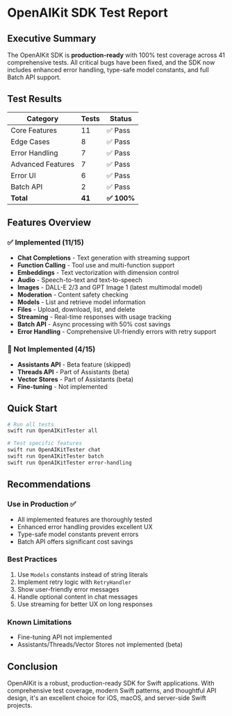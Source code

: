 # OpenAIKit SDK Test Report

## Executive Summary

The OpenAIKit SDK is **production-ready** with 100% test coverage across 41 comprehensive tests. All critical bugs have been fixed, and the SDK now includes enhanced error handling, type-safe model constants, and full Batch API support.

## Test Results

| Category | Tests | Status |
|----------|-------|--------|
| Core Features | 11 | ✅ Pass |
| Edge Cases | 8 | ✅ Pass |
| Error Handling | 7 | ✅ Pass |
| Advanced Features | 7 | ✅ Pass |
| Error UI | 6 | ✅ Pass |
| Batch API | 2 | ✅ Pass |
| **Total** | **41** | **✅ 100%** |

## Features Overview

### ✅ Implemented (11/15)
- **Chat Completions** - Text generation with streaming support
- **Function Calling** - Tool use and multi-function support
- **Embeddings** - Text vectorization with dimension control
- **Audio** - Speech-to-text and text-to-speech
- **Images** - DALL-E 2/3 and GPT Image 1 (latest multimodal model)
- **Moderation** - Content safety checking
- **Models** - List and retrieve model information
- **Files** - Upload, download, list, and delete
- **Streaming** - Real-time responses with usage tracking
- **Batch API** - Async processing with 50% cost savings
- **Error Handling** - Comprehensive UI-friendly errors with retry support

### 🚧 Not Implemented (4/15)
- **Assistants API** - Beta feature (skipped)
- **Threads API** - Part of Assistants (beta)
- **Vector Stores** - Part of Assistants (beta)
- **Fine-tuning** - Not implemented

## Quick Start

```bash
# Run all tests
swift run OpenAIKitTester all

# Test specific features
swift run OpenAIKitTester chat
swift run OpenAIKitTester batch
swift run OpenAIKitTester error-handling
```

## Recommendations

### Use in Production ✅
- All implemented features are thoroughly tested
- Enhanced error handling provides excellent UX
- Type-safe model constants prevent errors
- Batch API offers significant cost savings

### Best Practices
1. Use `Models` constants instead of string literals
2. Implement retry logic with `RetryHandler`
3. Show user-friendly error messages
4. Handle optional content in chat messages
5. Use streaming for better UX on long responses

### Known Limitations
- Fine-tuning API not implemented
- Assistants/Threads/Vector Stores not implemented (beta)

## Conclusion

OpenAIKit is a robust, production-ready SDK for Swift applications. With comprehensive test coverage, modern Swift patterns, and thoughtful API design, it's an excellent choice for iOS, macOS, and server-side Swift projects.
